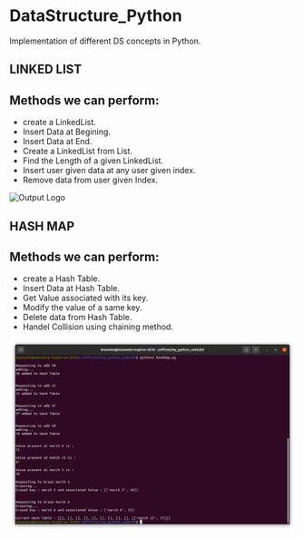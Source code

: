 # DataStructure_Python
Implementation of different DS concepts in Python.

## LINKED LIST

## Methods we can perform:
* create a LinkedList.
* Insert Data at Begining.
* Insert Data at End.
* Create a LinkedList from List.
* Find the Length of a given LinkedList.
* Insert user given data at any user given index.
* Remove data from user given Index.


![Output Logo](https://github.com/shaswataddas/DataStructure_Python/blob/main/images/Screenshot%20from%202021-05-30%2001-44-23.png)

## HASH MAP

## Methods we can perform:
* create a Hash Table.
* Insert Data at Hash Table.
* Get Value associated with its key.
* Modify the value of a same key.
* Delete data from Hash Table.
* Handel Collision using chaining method.


![Output Logo](https://raw.githubusercontent.com/shaswataddas/DataStructure_OOP_Python/main/images/Screenshot%20from%202021-06-10%2001-36-28.png)
